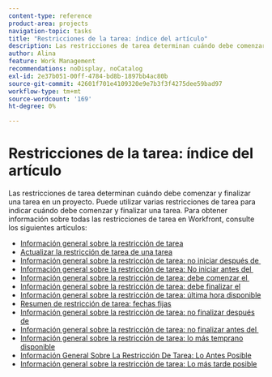 ```yaml
---
content-type: reference
product-area: projects
navigation-topic: tasks
title: "Restricciones de la tarea: índice del artículo"
description: Las restricciones de tarea determinan cuándo debe comenzar y finalizar una tarea en un proyecto. Puede utilizar varias restricciones de tarea para indicar cuándo debe comenzar y finalizar una tarea. Para obtener información sobre todas las restricciones de tarea en Workfront, consulte los siguientes artículos.
author: Alina
feature: Work Management
recommendations: noDisplay, noCatalog
exl-id: 2e37b051-00ff-4784-bd8b-1897bb4ac80b
source-git-commit: 42601f701e4109320e9e7b3f3f4275dee59bad97
workflow-type: tm+mt
source-wordcount: '169'
ht-degree: 0%

---
```


# Restricciones de la tarea: índice del artículo

<!-- Audited: 1/2024 -->

Las restricciones de tarea determinan cuándo debe comenzar y finalizar una tarea en un proyecto. Puede utilizar varias restricciones de tarea para indicar cuándo debe comenzar y finalizar una tarea. Para obtener información sobre todas las restricciones de tarea en Workfront, consulte los siguientes artículos:

* [Información general sobre la restricción de tarea](../../../manage-work/tasks/task-constraints/task-constraint-overview.md)
* [Actualizar la restricción de tarea de una tarea](../../../manage-work/tasks/task-constraints/update-task-constraint-of-task.md)
* [Información general sobre la restricción de tarea: no iniciar después de &#x200B;](../../../manage-work/tasks/task-constraints/start-no-later-than.md)
* [Información general sobre la restricción de tarea: No iniciar antes del &#x200B;](../../../manage-work/tasks/task-constraints/start-no-earlier-than.md)
* [Información general sobre la restricción de tarea: debe comenzar el &#x200B;](../../../manage-work/tasks/task-constraints/must-start-on.md)
* [Información general sobre la restricción de tarea: debe finalizar el](../../../manage-work/tasks/task-constraints/must-finish-on.md)
* [Información general sobre la restricción de tarea: última hora disponible](../../../manage-work/tasks/task-constraints/latest-available-time.md)
* [Resumen de restricción de tarea: fechas fijas](../../../manage-work/tasks/task-constraints/fixed-dates.md)
* [Información general sobre la restricción de tarea: no finalizar después de](../../../manage-work/tasks/task-constraints/finish-no-later-than.md)
* [Información general sobre la restricción de tarea: no finalizar antes del &#x200B;](../../../manage-work/tasks/task-constraints/finish-no-earlier-than.md)
* [Información general sobre la restricción de tarea: lo más temprano disponible](../../../manage-work/tasks/task-constraints/earliest-available-time.md)
* [Información General Sobre La Restricción De Tarea: Lo Antes Posible](../../../manage-work/tasks/task-constraints/as-soon-as-possible.md)
* [Información general sobre la restricción de tarea: Lo más tarde posible](../../../manage-work/tasks/task-constraints/as-late-as-possible.md)
